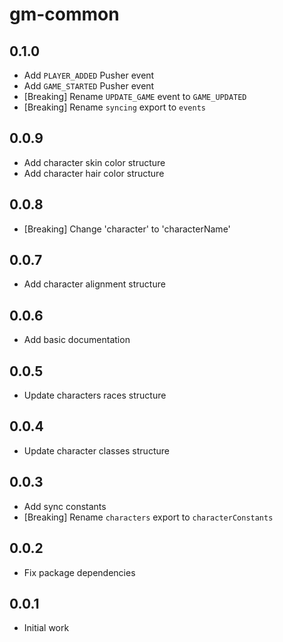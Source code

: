 # gm-common

## 0.1.0

- Add `PLAYER_ADDED` Pusher event
- Add `GAME_STARTED` Pusher event
- [Breaking] Rename `UPDATE_GAME` event to `GAME_UPDATED`
- [Breaking] Rename `syncing` export to `events`

## 0.0.9

- Add character skin color structure
- Add character hair color structure

## 0.0.8

- [Breaking] Change 'character' to 'characterName'

## 0.0.7

- Add character alignment structure

## 0.0.6

- Add basic documentation

## 0.0.5

- Update characters races structure

## 0.0.4

- Update character classes structure

## 0.0.3

- Add sync constants
- [Breaking] Rename `characters` export to `characterConstants`

## 0.0.2

- Fix package dependencies

## 0.0.1

- Initial work
